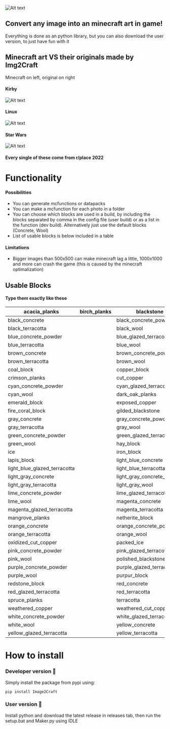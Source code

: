 
![Alt text](https://i.imgur.com/r9DAdGj.png "")
## Convert any image into an minecraft art in game!
Everything is done as an python library, but you can also download the user version, to just have fun with it
## Minecraft art VS their originals made by Img2Craft

Minecraft on left, original on right

#### Kirby
![Alt text](https://i.imgur.com/DvdHWwa.png "")
#### Linux
![Alt text](https://i.imgur.com/qjXo0gQ.png "")
#### Star Wars
![Alt text](https://i.imgur.com/2A1nRsc.png "")

#### Every single of these come from r/place 2022

# Functionality
#### Possibilities
- You can generate mcfunctions or datapacks
- You can make a mcfunction for each photo in a folder
- You can choose which blocks are used in a build, by including the blocks separated by comma in the config file (user build) or as a list in the function (dev build). Alternatively just use the default blocks (Concrete, Wool)
- List of usable blocks is below included in a table
#### Limitations
- Bigger images than 500x500 can make minecraft lag a little, 1000x1000 and more can crash the game (this is caused by the minecraft optimalization)









## Usable Blocks

#### Type them exactly like these
| acacia_planks | birch_planks | blackstone |
| - | - | - |
| black_concrete || black_concrete_powder || black_glazed_terracotta |
| black_terracotta || black_wool || blue_concrete |
| blue_concrete_powder || blue_glazed_terracotta || blue_ice |
| blue_terracotta || blue_wool || bricks |
| brown_concrete || brown_concrete_powder || brown_glazed_terracotta |
| brown_terracotta || brown_wool || chiseled_polished_blackstone |
| coal_block || copper_block || copper_ore |
| crimson_planks || cut_copper || cyan_concrete |
| cyan_concrete_powder || cyan_glazed_terracotta || cyan_terracotta |
| cyan_wool || dark_oak_planks || diamond_block |
| emerald_block || exposed_copper || exposed_cut_copper |
| fire_coral_block || gilded_blackstone || gold_block |
| gray_concrete || gray_concrete_powder || gray_glazed_terracotta |
| gray_terracotta || gray_wool || green_concrete |
| green_concrete_powder || green_glazed_terracotta || green_terracotta |
| green_wool || hay_block || honeycomb_block |
| ice || iron_block || jungle_planks |
| lapis_block || light_blue_concrete || light_blue_concrete_powder |
| light_blue_glazed_terracotta || light_blue_terracotta || light_blue_wool |
| light_gray_concrete || light_gray_concrete_powder || light_gray_glazed_terracotta |
| light_gray_terracotta || light_gray_wool || lime_concrete |
| lime_concrete_powder || lime_glazed_terracotta || lime_terracotta |
| lime_wool || magenta_concrete || magenta_concrete_powder |
| magenta_glazed_terracotta || magenta_terracotta || magenta_wool |
| mangrove_planks || netherite_block || oak_planks |
| orange_concrete || orange_concrete_powder || orange_glazed_terracotta |
| orange_terracotta || orange_wool || oxidized_copper |
| oxidized_cut_copper || packed_ice || pink_concrete |
| pink_concrete_powder || pink_glazed_terracotta || pink_terracotta |
| pink_wool || polished_blackstone_bricks || purple_concrete |
| purple_concrete_powder || purple_glazed_terracotta || purple_terracotta |
| purple_wool || purpur_block || raw_copper_block |
| redstone_block || red_concrete || red_concrete_powder |
| red_glazed_terracotta || red_terracotta || red_wool |
| spruce_planks || terracotta || warped_planks |
| weathered_copper || weathered_cut_copper || white_concrete |
| white_concrete_powder || white_glazed_terracotta || white_terracotta |
| white_wool || yellow_concrete || yellow_concrete_powder |
| yellow_glazed_terracotta || yellow_terracotta || yellow_wool |

# How to install

### Developer version :wrench:

Simply install the package from pypi using: 

``` 
pip install Image2Craft 
```
### User version :hammer:

Install python and download the latest release in releases tab, then run the setup.bat and Maker.py using IDLE